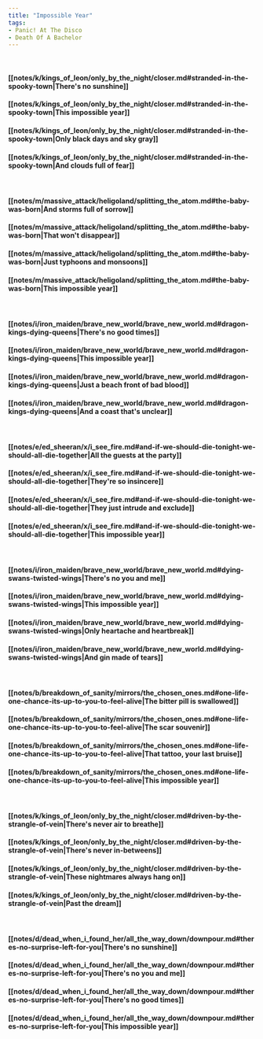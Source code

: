 ```yaml
---
title: "Impossible Year"
tags:
- Panic! At The Disco
- Death Of A Bachelor
---
```

&nbsp;
#### [[notes/k/kings_of_leon/only_by_the_night/closer.md#stranded-in-the-spooky-town|There's no sunshine]]
#### [[notes/k/kings_of_leon/only_by_the_night/closer.md#stranded-in-the-spooky-town|This impossible year]]
#### [[notes/k/kings_of_leon/only_by_the_night/closer.md#stranded-in-the-spooky-town|Only black days and sky gray]]
#### [[notes/k/kings_of_leon/only_by_the_night/closer.md#stranded-in-the-spooky-town|And clouds full of fear]]
&nbsp;
#### [[notes/m/massive_attack/heligoland/splitting_the_atom.md#the-baby-was-born|And storms full of sorrow]]
#### [[notes/m/massive_attack/heligoland/splitting_the_atom.md#the-baby-was-born|That won't disappear]]
#### [[notes/m/massive_attack/heligoland/splitting_the_atom.md#the-baby-was-born|Just typhoons and monsoons]]
#### [[notes/m/massive_attack/heligoland/splitting_the_atom.md#the-baby-was-born|This  impossible year]]
&nbsp;
#### [[notes/i/iron_maiden/brave_new_world/brave_new_world.md#dragon-kings-dying-queens|There's no good times]]
#### [[notes/i/iron_maiden/brave_new_world/brave_new_world.md#dragon-kings-dying-queens|This impossible year]]
#### [[notes/i/iron_maiden/brave_new_world/brave_new_world.md#dragon-kings-dying-queens|Just a beach front of bad blood]]
#### [[notes/i/iron_maiden/brave_new_world/brave_new_world.md#dragon-kings-dying-queens|And a coast that's unclear]]
&nbsp;
#### [[notes/e/ed_sheeran/x/i_see_fire.md#and-if-we-should-die-tonight-we-should-all-die-together|All the guests at the party]]
#### [[notes/e/ed_sheeran/x/i_see_fire.md#and-if-we-should-die-tonight-we-should-all-die-together|They're so insincere]]
#### [[notes/e/ed_sheeran/x/i_see_fire.md#and-if-we-should-die-tonight-we-should-all-die-together|They just intrude and exclude]]
#### [[notes/e/ed_sheeran/x/i_see_fire.md#and-if-we-should-die-tonight-we-should-all-die-together|This impossible year]]
&nbsp;
#### [[notes/i/iron_maiden/brave_new_world/brave_new_world.md#dying-swans-twisted-wings|There's no you and me]]
#### [[notes/i/iron_maiden/brave_new_world/brave_new_world.md#dying-swans-twisted-wings|This impossible year]]
#### [[notes/i/iron_maiden/brave_new_world/brave_new_world.md#dying-swans-twisted-wings|Only heartache and heartbreak]]
#### [[notes/i/iron_maiden/brave_new_world/brave_new_world.md#dying-swans-twisted-wings|And gin made of tears]]
&nbsp;
#### [[notes/b/breakdown_of_sanity/mirrors/the_chosen_ones.md#one-life-one-chance-its-up-to-you-to-feel-alive|The bitter pill is swallowed]]
#### [[notes/b/breakdown_of_sanity/mirrors/the_chosen_ones.md#one-life-one-chance-its-up-to-you-to-feel-alive|The scar souvenir]]
#### [[notes/b/breakdown_of_sanity/mirrors/the_chosen_ones.md#one-life-one-chance-its-up-to-you-to-feel-alive|That tattoo, your last bruise]]
#### [[notes/b/breakdown_of_sanity/mirrors/the_chosen_ones.md#one-life-one-chance-its-up-to-you-to-feel-alive|This impossible year]]
&nbsp;
#### [[notes/k/kings_of_leon/only_by_the_night/closer.md#driven-by-the-strangle-of-vein|There's never air to breathe]]
#### [[notes/k/kings_of_leon/only_by_the_night/closer.md#driven-by-the-strangle-of-vein|There's never in-betweens]]
#### [[notes/k/kings_of_leon/only_by_the_night/closer.md#driven-by-the-strangle-of-vein|These nightmares always hang on]]
#### [[notes/k/kings_of_leon/only_by_the_night/closer.md#driven-by-the-strangle-of-vein|Past the dream]]
&nbsp;
#### [[notes/d/dead_when_i_found_her/all_the_way_down/downpour.md#theres-no-surprise-left-for-you|There's no sunshine]]
#### [[notes/d/dead_when_i_found_her/all_the_way_down/downpour.md#theres-no-surprise-left-for-you|There's no you and me]]
#### [[notes/d/dead_when_i_found_her/all_the_way_down/downpour.md#theres-no-surprise-left-for-you|There's no good times]]
#### [[notes/d/dead_when_i_found_her/all_the_way_down/downpour.md#theres-no-surprise-left-for-you|This  impossible year]]
